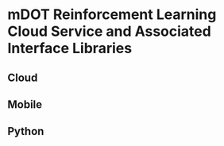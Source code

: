 # mDOT Reinforcement Learning Cloud Service and Associated Interface Libraries

## Cloud

## Mobile

## Python
